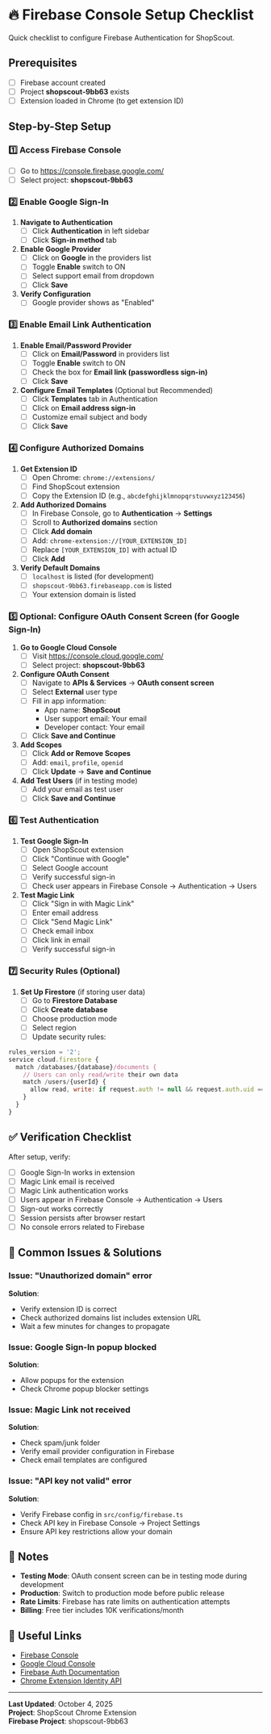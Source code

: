 # 🔥 Firebase Console Setup Checklist

Quick checklist to configure Firebase Authentication for ShopScout.

## Prerequisites
- [ ] Firebase account created
- [ ] Project **shopscout-9bb63** exists
- [ ] Extension loaded in Chrome (to get extension ID)

## Step-by-Step Setup

### 1️⃣ Access Firebase Console
- [ ] Go to https://console.firebase.google.com/
- [ ] Select project: **shopscout-9bb63**

### 2️⃣ Enable Google Sign-In

1. **Navigate to Authentication**
   - [ ] Click **Authentication** in left sidebar
   - [ ] Click **Sign-in method** tab

2. **Enable Google Provider**
   - [ ] Click on **Google** in the providers list
   - [ ] Toggle **Enable** switch to ON
   - [ ] Select support email from dropdown
   - [ ] Click **Save**

3. **Verify Configuration**
   - [ ] Google provider shows as "Enabled"

### 3️⃣ Enable Email Link Authentication

1. **Enable Email/Password Provider**
   - [ ] Click on **Email/Password** in providers list
   - [ ] Toggle **Enable** switch to ON
   - [ ] Check the box for **Email link (passwordless sign-in)**
   - [ ] Click **Save**

2. **Configure Email Templates** (Optional but Recommended)
   - [ ] Click **Templates** tab in Authentication
   - [ ] Click on **Email address sign-in**
   - [ ] Customize email subject and body
   - [ ] Click **Save**

### 4️⃣ Configure Authorized Domains

1. **Get Extension ID**
   - [ ] Open Chrome: `chrome://extensions/`
   - [ ] Find ShopScout extension
   - [ ] Copy the Extension ID (e.g., `abcdefghijklmnopqrstuvwxyz123456`)

2. **Add Authorized Domains**
   - [ ] In Firebase Console, go to **Authentication** → **Settings**
   - [ ] Scroll to **Authorized domains** section
   - [ ] Click **Add domain**
   - [ ] Add: `chrome-extension://[YOUR_EXTENSION_ID]`
   - [ ] Replace `[YOUR_EXTENSION_ID]` with actual ID
   - [ ] Click **Add**

3. **Verify Default Domains**
   - [ ] `localhost` is listed (for development)
   - [ ] `shopscout-9bb63.firebaseapp.com` is listed
   - [ ] Your extension domain is listed

### 5️⃣ Optional: Configure OAuth Consent Screen (for Google Sign-In)

1. **Go to Google Cloud Console**
   - [ ] Visit https://console.cloud.google.com/
   - [ ] Select project: **shopscout-9bb63**

2. **Configure OAuth Consent**
   - [ ] Navigate to **APIs & Services** → **OAuth consent screen**
   - [ ] Select **External** user type
   - [ ] Fill in app information:
     - App name: **ShopScout**
     - User support email: Your email
     - Developer contact: Your email
   - [ ] Click **Save and Continue**

3. **Add Scopes**
   - [ ] Click **Add or Remove Scopes**
   - [ ] Add: `email`, `profile`, `openid`
   - [ ] Click **Update** → **Save and Continue**

4. **Add Test Users** (if in testing mode)
   - [ ] Add your email as test user
   - [ ] Click **Save and Continue**

### 6️⃣ Test Authentication

1. **Test Google Sign-In**
   - [ ] Open ShopScout extension
   - [ ] Click "Continue with Google"
   - [ ] Select Google account
   - [ ] Verify successful sign-in
   - [ ] Check user appears in Firebase Console → Authentication → Users

2. **Test Magic Link**
   - [ ] Click "Sign in with Magic Link"
   - [ ] Enter email address
   - [ ] Click "Send Magic Link"
   - [ ] Check email inbox
   - [ ] Click link in email
   - [ ] Verify successful sign-in

### 7️⃣ Security Rules (Optional)

1. **Set Up Firestore** (if storing user data)
   - [ ] Go to **Firestore Database**
   - [ ] Click **Create database**
   - [ ] Choose production mode
   - [ ] Select region
   - [ ] Update security rules:

```javascript
rules_version = '2';
service cloud.firestore {
  match /databases/{database}/documents {
    // Users can only read/write their own data
    match /users/{userId} {
      allow read, write: if request.auth != null && request.auth.uid == userId;
    }
  }
}
```

## ✅ Verification Checklist

After setup, verify:
- [ ] Google Sign-In works in extension
- [ ] Magic Link email is received
- [ ] Magic Link authentication works
- [ ] Users appear in Firebase Console → Authentication → Users
- [ ] Sign-out works correctly
- [ ] Session persists after browser restart
- [ ] No console errors related to Firebase

## 🚨 Common Issues & Solutions

### Issue: "Unauthorized domain" error
**Solution**: 
- Verify extension ID is correct
- Check authorized domains list includes extension URL
- Wait a few minutes for changes to propagate

### Issue: Google Sign-In popup blocked
**Solution**:
- Allow popups for the extension
- Check Chrome popup blocker settings

### Issue: Magic Link not received
**Solution**:
- Check spam/junk folder
- Verify email provider configuration in Firebase
- Check email templates are configured

### Issue: "API key not valid" error
**Solution**:
- Verify Firebase config in `src/config/firebase.ts`
- Check API key in Firebase Console → Project Settings
- Ensure API key restrictions allow your domain

## 📝 Notes

- **Testing Mode**: OAuth consent screen can be in testing mode during development
- **Production**: Switch to production mode before public release
- **Rate Limits**: Firebase has rate limits on authentication attempts
- **Billing**: Free tier includes 10K verifications/month

## 🔗 Useful Links

- [Firebase Console](https://console.firebase.google.com/)
- [Google Cloud Console](https://console.cloud.google.com/)
- [Firebase Auth Documentation](https://firebase.google.com/docs/auth)
- [Chrome Extension Identity API](https://developer.chrome.com/docs/extensions/reference/identity/)

---

**Last Updated**: October 4, 2025  
**Project**: ShopScout Chrome Extension  
**Firebase Project**: shopscout-9bb63
